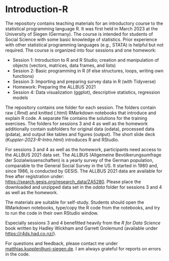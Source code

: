 # Introduction-R
The repository contains teaching materials for an introductory course to the statistical programming language R. It was first held in March 2023 at the University of Siegen (Germany). The course is intended for students of Social Science with some basic knowledge of statistics. Prior experience with other statistical programming languages (e.g., STATA) is helpful but not required. The course is organized into four sessions and one homework:

- Session 1: Introduction to R and R Studio; creation and manipulation of objects (vectors, matrices, data frames, and lists)
- Session 2: Basic programming in R (if else structures, loops, writing own functions)
- Session 3: Importing and preparing survey data in R (with Tidyverse)
- Homework: Preparing the ALLBUS 2021
- Session 4: Data visualization (ggplot), descriptive statistics, regression models

The repository contains one folder for each session. The folders contain raw (.Rmd) and knitted (.html) RMarkdown notebooks that introduce and explain R code. A separate file contains the solutions for the training exercises. The folders for sessions 3 and 4 as well as the homework additionally contain subfolders for original data (odata), processed data (pdata), and output like tables and figures (output). The short slide deck (*Kuppler-2023-R-Intro.html*) introduces R and RStudio.

For sessions 3 and 4 as well as the homework, participants need access to the ALLBUS 2021 data set. The ALLBUS (Allgemeine Bevölkerungsumfrage der Sozialwissenschaften) is a yearly survey of the German population, comparable to the General Social Survey in the US. It started in 1980 and, since 1986, is conducted by GESIS. The ALLBUS 2021 data are available for free after registration under: https://search.gesis.org/research_data/ZA5280. Please place the downloaded and unzipped data set in the *odata* folder for sessions 3 and 4 as well as the homework.

The materials are suitable for self-study. Students should open the RMarkdown notebooks, type/copy the R code from the notebooks, and try to run the code in their own RStudio window.

Especially sessions 3 and 4 benefitted heavily from the *R for Data Science* book written by Hadley Wickham and Garrett Grolemund (available under https://r4ds.had.co.nz/).

For questions and feedback, please contact me under matthias.kuppler@uni-siegen.de. I am always grateful for reports on errors in the code.
